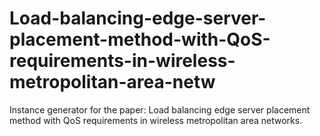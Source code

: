 # Load-balancing-edge-server-placement-method-with-QoS-requirements-in-wireless-metropolitan-area-netw
Instance generator for the paper: Load balancing edge server placement method with QoS requirements in wireless metropolitan area networks.
